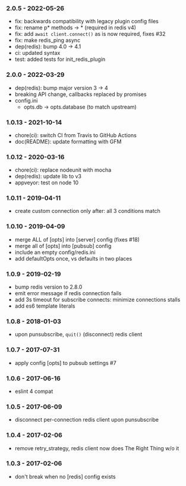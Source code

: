 

### 2.0.5 - 2022-05-26

- fix: backwards compatibility with legacy plugin config files
- fix: rename p\* methods -> * (required in redis v4)
- fix: add `await client.connect()` as is now required, fixes #32
- fix: make redis_ping async
- dep(redis): bump 4.0 -> 4.1
- ci: updated syntax
- test: added tests for init_redis_plugin


### 2.0.0 - 2022-03-29

- dep(redis): bump major version 3 -> 4
- breaking API change, callbacks replaced by promises
- config.ini
    - opts.db -> opts.database (to match upstream)


### 1.0.13 - 2021-10-14

- chore(ci): switch CI from Travis to GitHub Actions
- doc(README): update formatting with GFM


### 1.0.12 - 2020-03-16

- chore(ci): replace nodeunit with mocha
- dep(redis): update lib to v3
- appveyor: test on node 10


### 1.0.11 - 2019-04-11

- create custom connection only after: all 3 conditions match


### 1.0.10 - 2019-04-09

- merge ALL of [opts] into [server] config (fixes #18)
- merge all of [opts] into [pubsub] config
- include an empty config/redis.ini
- add defaultOpts once, vs defaults in two places


### 1.0.9 - 2019-02-19

- bump redis version to 2.8.0
- emit error message if redis connection fails
- add 3s timeout for subscribe connects: minimize connections stalls
- add es6 template literals


### 1.0.8 - 2018-01-03

- upon punsubscribe, `quit()` (disconnect) redis client


### 1.0.7 - 2017-07-31

- apply config [opts] to pubsub settings #7


### 1.0.6 - 2017-06-16

- eslint 4 compat


### 1.0.5 - 2017-06-09

- disconnect per-connection redis client upon punsubscribe


### 1.0.4 - 2017-02-06

- remove retry_strategy, redis client now does The Right Thing w/o it


### 1.0.3 - 2017-02-06

- don't break when no [redis] config exists

